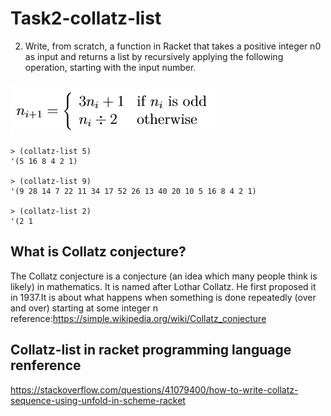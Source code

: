 # Task2-collatz-list
2. Write, from scratch, a function in Racket that takes a positive integer n0 as input and returns a list by recursively applying the following operation, starting with the input number. 

  ![](https://github.com/neroZWX/Racket-problemsheets/blob/master/collatz-list/algorithms.PNG)
  ```racket
  > (collatz-list 5) 
  '(5 16 8 4 2 1)
  
  > (collatz-list 9) 
  '(9 28 14 7 22 11 34 17 52 26 13 40 20 10 5 16 8 4 2 1) 
  
  > (collatz-list 2)
  '(2 1
```
##  What is Collatz conjecture?
The Collatz conjecture is a conjecture (an idea which many people think is likely) in mathematics. It is named after Lothar Collatz. He first proposed it in 1937.It is about what happens when something is done repeatedly (over and over) starting at some integer n
reference:https://simple.wikipedia.org/wiki/Collatz_conjecture
## Collatz-list in racket programming language renference
https://stackoverflow.com/questions/41079400/how-to-write-collatz-sequence-using-unfold-in-scheme-racket
         
